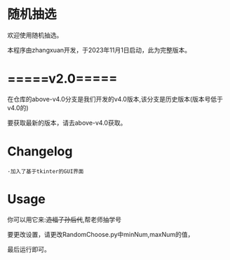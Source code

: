 # 随机抽选
欢迎使用随机抽选。

本程序由zhangxuan开发，于2023年11月1日启动，此为完整版本。

# =====v2.0=====

在仓库的above-v4.0分支是我们开发的v4.0版本,该分支是历史版本(版本号低于v4.0的)

要获取最新的版本，请去above-v4.0获取。

# Changelog
    ·加入了基于tkinter的GUI界面
# Usage

你可以用它来:~~造福子孙后代~~,帮老师抽学号

要更改设置，请更改RandomChoose.py中minNum,maxNum的值，

最后运行即可。
